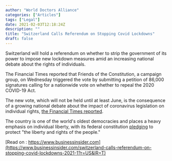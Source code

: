 ```yaml
---
author: "World Doctors Alliance"
categories: ["Articles"]
tags: ["Legal"]
date: 2021-02-03T12:18:24Z
description: ""
title: "Switzerland Calls Referendum on Stopping Covid Lockdowns"
draft: false
---
```


Switzerland will hold a referendum on whether to strip the government of its power to impose new lockdown measures amid an increasing  national debate about the rights of individuals.  

The Financial  Times reported that Friends of the Constitution, a campaign group, on  Wednesday triggered the vote by submitting a petition of 86,000  signatures calling for a nationwide vote on whether to repeal the 2020  COVID-19 Act.  

The new vote, which will not be held until at least  June, is the consequence of a growing national debate about the impact  of coronavirus legislation on individual rights, [the Financial Times reported](https://www.ft.com/content/7eb3feec-1b8d-4637-b6e1-cf072b379216).  

The country is one of the world's oldest democracies and places a heavy  emphasis on individual liberty, with its federal constitution [pledging](https://www.admin.ch/opc/en/classified-compilation/19995395/index.html) to protect "the liberty and rights of the people."  

[Read on : https://www.businessinsider.com](https://www.businessinsider.com/switzerland-calls-referendum-on-stopping-covid-lockdowns-2021-1?r=US&IR=T)